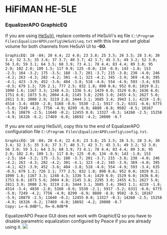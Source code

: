 # HiFiMAN HE-5LE
### EqualizerAPO GraphicEQ
If you are using [HeSuVi](https://sourceforge.net/projects/hesuvi/), replace contents of HeSuVi's eq file `C:\Program Files\EqualizerAPO\config\HeSuVi\eq.txt` with this line and set global volume for both channels from HeSuVi UI to **-60**.
```
GraphicEQ: 10 -84; 20 4.4; 22 4.0; 23 3.8; 25 3.5; 26 3.5; 28 3.4; 30 3.4; 32 3.5; 35 3.6; 37 3.7; 40 3.7; 42 3.7; 45 3.5; 49 3.2; 52 3.0; 56 3.0; 59 3.1; 64 3.5; 68 3.9; 73 4.1; 78 4.4; 83 4.4; 89 3.8; 95 2.9; 102 2.0; 109 1.5; 117 0.9; 125 -0.0; 134 -0.9; 143 -1.8; 153 -2.5; 164 -3.2; 175 -3.5; 188 -3.7; 201 -3.7; 215 -3.8; 230 -4.0; 246 -4.2; 263 -4.3; 282 -4.2; 301 -4.1; 323 -4.2; 345 -3.9; 369 -4.0; 395 -4.1; 423 -3.9; 452 -3.6; 484 -3.8; 518 -4.6; 554 -4.9; 593 -3.4; 635 -0.5; 679 1.3; 726 2.1; 777 2.5; 832 1.8; 890 0.6; 952 0.0; 1019 0.2; 1090 1.6; 1167 3.3; 1248 4.3; 1336 5.4; 1429 6.0; 1529 6.0; 1636 6.0; 1751 6.0; 1873 5.6; 2004 4.8; 2145 3.8; 2295 3.0; 2455 4.5; 2627 5.0; 2811 3.9; 3008 2.9; 3219 2.8; 3444 3.1; 3685 3.4; 3943 1.1; 4219 -1.8; 4514 -3.4; 4830 -2.8; 5168 -0.6; 5530 -2.1; 5917 -5.2; 6331 -6.6; 6775 -5.0; 7249 -4.2; 7756 -4.9; 8299 -6.9; 8880 -8.8; 9502 -8.5; 10167 -5.9; 10879 -2.5; 11640 -0.2; 12455 0.0; 13327 -0.3; 14260 -2.5; 15258 -4.9; 16326 -6.2; 17469 -6.0; 18692 -4.2; 20000 -0.7
```
If you are not using HeSuVi, copy this to the end of EqualizerAPO configuration file `C:\Program Files\EqualizerAPO\config\config.txt`.
```
GraphicEQ: 10 -84; 20 4.4; 22 4.0; 23 3.8; 25 3.5; 26 3.5; 28 3.4; 30 3.4; 32 3.5; 35 3.6; 37 3.7; 40 3.7; 42 3.7; 45 3.5; 49 3.2; 52 3.0; 56 3.0; 59 3.1; 64 3.5; 68 3.9; 73 4.1; 78 4.4; 83 4.4; 89 3.8; 95 2.9; 102 2.0; 109 1.5; 117 0.9; 125 -0.0; 134 -0.9; 143 -1.8; 153 -2.5; 164 -3.2; 175 -3.5; 188 -3.7; 201 -3.7; 215 -3.8; 230 -4.0; 246 -4.2; 263 -4.3; 282 -4.2; 301 -4.1; 323 -4.2; 345 -3.9; 369 -4.0; 395 -4.1; 423 -3.9; 452 -3.6; 484 -3.8; 518 -4.6; 554 -4.9; 593 -3.4; 635 -0.5; 679 1.3; 726 2.1; 777 2.5; 832 1.8; 890 0.6; 952 0.0; 1019 0.2; 1090 1.6; 1167 3.3; 1248 4.3; 1336 5.4; 1429 6.0; 1529 6.0; 1636 6.0; 1751 6.0; 1873 5.6; 2004 4.8; 2145 3.8; 2295 3.0; 2455 4.5; 2627 5.0; 2811 3.9; 3008 2.9; 3219 2.8; 3444 3.1; 3685 3.4; 3943 1.1; 4219 -1.8; 4514 -3.4; 4830 -2.8; 5168 -0.6; 5530 -2.1; 5917 -5.2; 6331 -6.6; 6775 -5.0; 7249 -4.2; 7756 -4.9; 8299 -6.9; 8880 -8.8; 9502 -8.5; 10167 -5.9; 10879 -2.5; 11640 -0.2; 12455 0.0; 13327 -0.3; 14260 -2.5; 15258 -4.9; 16326 -6.2; 17469 -6.0; 18692 -4.2; 20000 -0.7
Copy: L=-6.0dB*l, R=-6.0dB*R
```
EqualizerAPO Peace GUI does not work with GraphicEQ so you have to disable parametric equalization configured by Peace if you are already using it.
![](https://raw.githubusercontent.com/jaakkopasanen/AutoEq/master/results/Sonoma%20Model%20One/headphoncecom/onear/HiFiMAN%20HE-5LE/HiFiMAN%20HE-5LE.png)
